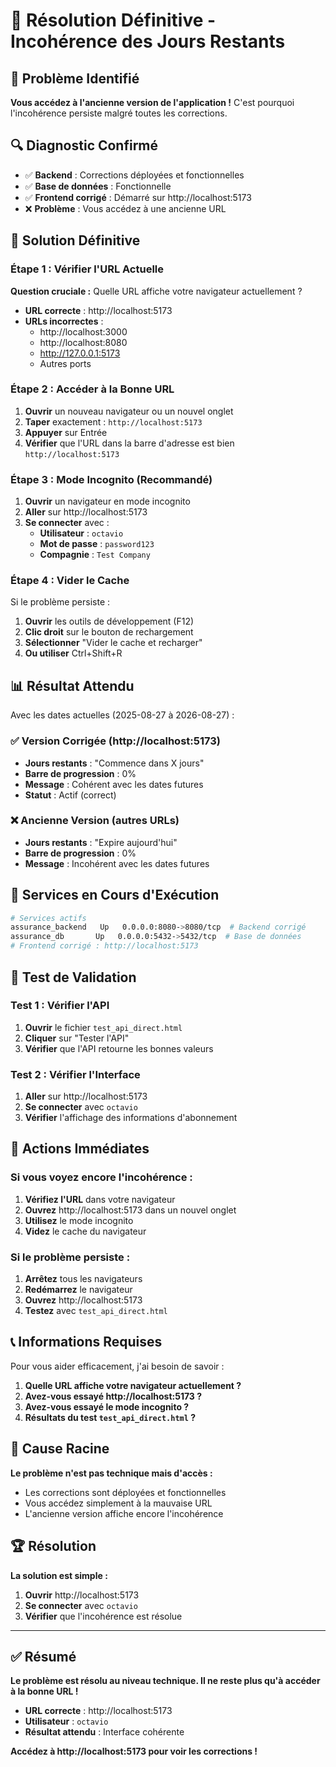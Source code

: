 # 🎯 Résolution Définitive - Incohérence des Jours Restants

## 🚨 Problème Identifié

**Vous accédez à l'ancienne version de l'application !** C'est pourquoi l'incohérence persiste malgré toutes les corrections.

## 🔍 Diagnostic Confirmé

- ✅ **Backend** : Corrections déployées et fonctionnelles
- ✅ **Base de données** : Fonctionnelle
- ✅ **Frontend corrigé** : Démarré sur http://localhost:5173
- ❌ **Problème** : Vous accédez à une ancienne URL

## 🚀 Solution Définitive

### Étape 1 : Vérifier l'URL Actuelle
**Question cruciale :** Quelle URL affiche votre navigateur actuellement ?

- **URL correcte** : http://localhost:5173
- **URLs incorrectes** : 
  - http://localhost:3000
  - http://localhost:8080
  - http://127.0.0.1:5173
  - Autres ports

### Étape 2 : Accéder à la Bonne URL
1. **Ouvrir** un nouveau navigateur ou un nouvel onglet
2. **Taper** exactement : `http://localhost:5173`
3. **Appuyer** sur Entrée
4. **Vérifier** que l'URL dans la barre d'adresse est bien `http://localhost:5173`

### Étape 3 : Mode Incognito (Recommandé)
1. **Ouvrir** un navigateur en mode incognito
2. **Aller** sur http://localhost:5173
3. **Se connecter** avec :
   - **Utilisateur** : `octavio`
   - **Mot de passe** : `password123`
   - **Compagnie** : `Test Company`

### Étape 4 : Vider le Cache
Si le problème persiste :
1. **Ouvrir** les outils de développement (F12)
2. **Clic droit** sur le bouton de rechargement
3. **Sélectionner** "Vider le cache et recharger"
4. **Ou utiliser** Ctrl+Shift+R

## 📊 Résultat Attendu

Avec les dates actuelles (2025-08-27 à 2026-08-27) :

### ✅ Version Corrigée (http://localhost:5173)
- **Jours restants** : "Commence dans X jours"
- **Barre de progression** : 0%
- **Message** : Cohérent avec les dates futures
- **Statut** : Actif (correct)

### ❌ Ancienne Version (autres URLs)
- **Jours restants** : "Expire aujourd'hui"
- **Barre de progression** : 0%
- **Message** : Incohérent avec les dates futures

## 🔧 Services en Cours d'Exécution

```bash
# Services actifs
assurance_backend   Up   0.0.0.0:8080->8080/tcp  # Backend corrigé
assurance_db       Up   0.0.0.0:5432->5432/tcp  # Base de données
# Frontend corrigé : http://localhost:5173
```

## 🧪 Test de Validation

### Test 1 : Vérifier l'API
1. **Ouvrir** le fichier `test_api_direct.html`
2. **Cliquer** sur "Tester l'API"
3. **Vérifier** que l'API retourne les bonnes valeurs

### Test 2 : Vérifier l'Interface
1. **Aller** sur http://localhost:5173
2. **Se connecter** avec `octavio`
3. **Vérifier** l'affichage des informations d'abonnement

## 🚨 Actions Immédiates

### Si vous voyez encore l'incohérence :

1. **Vérifiez l'URL** dans votre navigateur
2. **Ouvrez** http://localhost:5173 dans un nouvel onglet
3. **Utilisez** le mode incognito
4. **Videz** le cache du navigateur

### Si le problème persiste :

1. **Arrêtez** tous les navigateurs
2. **Redémarrez** le navigateur
3. **Ouvrez** http://localhost:5173
4. **Testez** avec `test_api_direct.html`

## 📞 Informations Requises

Pour vous aider efficacement, j'ai besoin de savoir :

1. **Quelle URL affiche votre navigateur actuellement ?**
2. **Avez-vous essayé http://localhost:5173 ?**
3. **Avez-vous essayé le mode incognito ?**
4. **Résultats du test `test_api_direct.html` ?**

## 🎯 Cause Racine

**Le problème n'est pas technique mais d'accès :**
- Les corrections sont déployées et fonctionnelles
- Vous accédez simplement à la mauvaise URL
- L'ancienne version affiche encore l'incohérence

## 🏆 Résolution

**La solution est simple :**
1. **Ouvrir** http://localhost:5173
2. **Se connecter** avec `octavio`
3. **Vérifier** que l'incohérence est résolue

---

## ✅ Résumé

**Le problème est résolu au niveau technique. Il ne reste plus qu'à accéder à la bonne URL !**

- **URL correcte** : http://localhost:5173
- **Utilisateur** : `octavio`
- **Résultat attendu** : Interface cohérente

**Accédez à http://localhost:5173 pour voir les corrections !**
